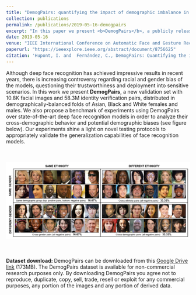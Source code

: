 ```yaml
---
title: "DemogPairs: quantifying the impact of demographic imbalance in deep face recognition"
collection: publications
permalink: /publications/2019-05-16-demogpairs
excerpt: "In this paper we present <b>DemogPairs</b>, a publicly released validation dataset with 10.8K facial images and 58.3M identity verification pairs, distributed in demographically-balanced folds of Asian, Black and White females and males. DemogPairs and its associated benchmarking protocol are conceived to explore demographic biases and the cross-demographic behaviour of face recognition algorithms. More information on how to obtain DemogPairs can be found [here](https://ihupont.github.io/publications/2019-05-16-demogpairs)."
date: 2019-05-16
venue: "IEEE International Conference on Automatic Face and Gesture Recognition (FG 2019)"
paperurl: "https://ieeexplore.ieee.org/abstract/document/8756625"
citation: 'Hupont, I. and  Fernández, C., DemogPairs: Quantifying the impact of demographic imbalance in deep face recognition, 2019 14th IEEE International Conference on Automatic Face & Gesture Recognition (FG 2019). IEEE, 2019.'
---
```


Although deep face recognition has achieved impressive results in recent years, there is increasing controversy regarding racial and gender bias of the models, questioning their trustworthiness and deployment into sensitive scenarios. In this work we present <b>DemogPairs</b>, a new validation set with 10.8K facial images and 58.3M identity verification pairs, distributed in demographically-balanced folds of Asian, Black and White females and males. We also propose a benchmark of experiments using DemogPairs over state-of-the-art deep face recognition models in order to analyze their cross-demographic behavior and potential demographic biases (see figure below). Our experiments shine a light on novel testing protocols to appropriately validate the generalization capabilities of face recognition models.

<br> <br/><img src='/images/DemogPairs_pairs_examples.png'>

<br> <br/> <b>Dataset download: </b> DemogPairs can be downloaded from this [Google Drive link](https://drive.google.com/file/d/1f_ez-ll6wxDXScrG4ceStZRuLT_K8Uy8/view?usp=sharing) (173MB). The DemogPairs dataset is available for non-commercial research purposes only. By downloading DemogPairs you agree not to reproduce, duplicate, copy, sell, trade, resell or exploit for any commercial purposes, any portion of the images and any portion of derived data.

